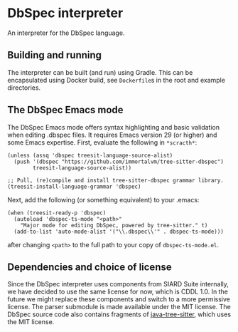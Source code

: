# DbSpec interpreter

An interpreter for the DbSpec language.


## Building and running

The interpreter can be built (and run) using Gradle.
This can be encapsulated using Docker build, see `Dockerfile`s in the root and example directories.


## The DbSpec Emacs mode

The DbSpec Emacs mode offers syntax highlighting and basic validation when editing .dbspec files.
It requires Emacs version 29 (or higher) and some Emacs expertise.
First, evaluate the following in `*scracth*`:
```elisp
(unless (assq 'dbspec treesit-language-source-alist)
  (push '(dbspec "https://github.com/immortalvm/tree-sitter-dbspec")
        treesit-language-source-alist))

;; Pull, (re)compile and install tree-sitter-dbspec grammar library.
(treesit-install-language-grammar 'dbspec)
```

Next, add the following (or something equivalent) to your .emacs:
```elisp
(when (treesit-ready-p 'dbspec)
  (autoload 'dbspec-ts-mode "<path>"
    "Major mode for editing DbSpec, powered by tree-sitter." t)
  (add-to-list 'auto-mode-alist '("\\.dbspec\\'" . dbspec-ts-mode)))
```
after changing `<path>` to the full path to your copy of `dbspec-ts-mode.el`.


## Dependencies and choice of license

Since the DbSpec interpreter uses components from SIARD Suite internally,
we have decided to use the same license for now, which is CDDL 1.0.
In the future we might replace these components and switch to a more permissive license.
The parser submodule is made available under the MIT license.
The DbSpec source code also contains fragments of
[java-tree-sitter](https://github.com/serenadeai/java-tree-sitter),
which uses the MIT license.

